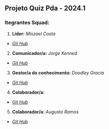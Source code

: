 ## Projeto Quiz Pda - 2024.1

### Itegrantes Squad:
1. **Líder:** _Miszael Costa_
- _[Git Hub](https://github.com/minu1123)_
2. **Comunicador/a:** _Jorge Kenned_
- _[Git Hub](#)_
3. **Gestor/a do conhecimento:** _Doodley Gracia_
- _[Git Hub](https://github.com/DoodleyGracia)_
4. **Colaborador/a:**
- _[Git Hub](#)_
5. **Colaborador/a:** _Augusto Ramos_
- _[Git Hub](https://github.com/Augusto-Ramos)_

<p></p>
